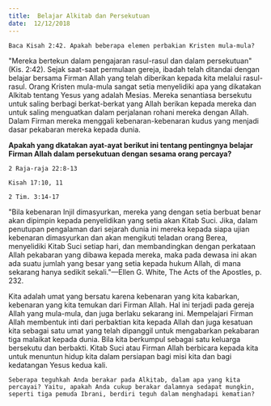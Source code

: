 ```yaml
---
title:  Belajar Alkitab dan Persekutuan 
date:  12/12/2018
---
```


`Baca Kisah 2:42. Apakah beberapa elemen perbakian Kristen mula-mula?`

"Mereka bertekun dalam pengajaran rasul-rasul dan dalam persekutuan" (Kis. 2:42). Sejak saat-saat permulaan gereja, ibadah telah ditandai dengan belajar bersama Firman Allah yang telah diberikan kepada kita melalui rasul-rasul. Orang Kristen mula-mula sangat setia menyelidiki apa yang dikatakan Alkitab tentang Yesus yang adalah Mesias. Mereka senantiasa bersekutu untuk saling berbagi berkat-berkat yang Allah berikan kepada mereka dan untuk saling menguatkan dalam perjalanan rohani mereka dengan Allah. Dalam Firman mereka menggali kebenaran-kebenaran kudus yang menjadi dasar pekabaran mereka kepada dunia.

**Apakah yang dkatakan ayat-ayat berikut ini tentang pentingnya belajar Firman Allah dalam persekutuan dengan sesama orang percaya?**

`2 Raja-raja 22:8-13`

`Kisah 17:10, 11`

`2 Tim. 3:14-17`

"Bila kebenaran Injil dimasyurkan, mereka yang dengan setia berbuat benar akan dipimpin kepada penyelidikan yang setia akan Kitab Suci. Jika, dalam penutupan pengalaman dari sejarah dunia ini mereka kepada siapa ujian kebenaran dimasyurkan dan akan mengikuti teladan orang Berea, menyelidiki Kitab Suci setiap hari, dan membandingkan dengan perkataan Allah pekabaran yang dibawa kepada mereka, maka pada dewasa ini akan ada suatu jumlah yang besar yang setia kepada hukum Allah, di mana sekarang hanya sedikit sekali."—Ellen G. White, The Acts of the Apostles, p. 232.

Kita adalah umat yang bersatu karena kebenaran yang kita kabarkan, kebenaran yang kita temukan dari Firman Allah. Hal ini terjadi pada gereja Allah yang mula-mula, dan juga berlaku sekarang ini. Mempelajari Firman Allah membentuk inti dari perbaktian kita kepada Allah dan juga kesatuan kita sebagai satu umat yang telah dipanggil untuk mengabarkan pekabaran tiga malaikat kepada dunia. Bila kita berkumpul sebagai satu keluarga bersekutu dan berbakti. Kitab Suci atau Firman Allah berbicara kepada kita untuk menuntun hidup kita dalam persiapan bagi misi kita dan bagi kedatangan Yesus kedua kali.

`Seberapa teguhkah Anda berakar pada Alkitab, dalam apa yang kita percayai? Yaitu, apakah Anda cukup berakar dalamnya sedapat mungkin, seperti tiga pemuda Ibrani, berdiri teguh dalam menghadapi kematian?`